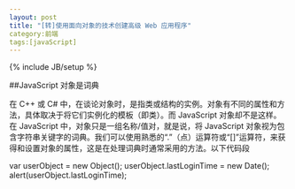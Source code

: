 ```yaml
---
layout: post
title: "[转]使用面向对象的技术创建高级 Web 应用程序"
category:前端
tags:[javaScript]
---
```

{% include JB/setup %}

##JavaScript 对象是词典

在 C++ 或 C# 中，在谈论对象时，是指类或结构的实例。对象有不同的属性和方法，具体取决于将它们实例化的模板（即类）。而 JavaScript 对象却不是这样。在 JavaScript 中，对象只是一组名称/值对，就是说，将 JavaScript 对象视为包含字符串关键字的词典。我们可以使用熟悉的“.”（点）运算符或“[]”运算符，来获得和设置对象的属性，这是在处理词典时通常采用的方法。以下代码段

var userObject = new Object();
userObject.lastLoginTime = new Date();
alert(userObject.lastLoginTime);  
